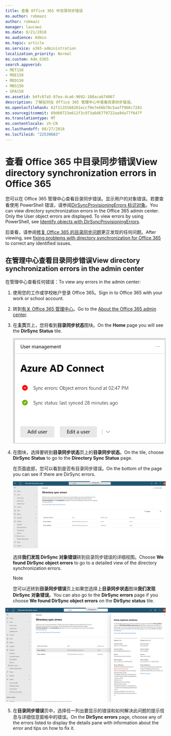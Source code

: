 ```yaml
---
title: 查看 Office 365 中目录同步错误
ms.author: robmazz
author: robmazz
manager: laurawi
ms.date: 8/21/2018
ms.audience: Admin
ms.topic: article
ms.service: o365-administration
localization_priority: Normal
ms.custom: Adm_O365
search.appverid:
- MET150
- MOE150
- MED150
- MBS150
- GPA150
ms.assetid: b4fc07a5-97ea-4ca6-9692-108acab74067
description: 了解如何在 Office 365 管理中心中查看目录同步错误。
ms.openlocfilehash: 62f1135568261eccf0e7e66b78c5aaff966c7281
ms.sourcegitcommit: 69d60723e611f3c973a6d6779722aa9da77f647f
ms.translationtype: MT
ms.contentlocale: zh-CN
ms.lasthandoff: 08/27/2018
ms.locfileid: "22539683"
---
```

# <a name="view-directory-synchronization-errors-in-office-365"></a><span data-ttu-id="798d1-103">查看 Office 365 中目录同步错误</span><span class="sxs-lookup"><span data-stu-id="798d1-103">View directory synchronization errors in Office 365</span></span>

<span data-ttu-id="798d1-p101">您可以在 Office 365 管理中心查看目录同步错误。显示用户的对象错误。若要查看使用 PowerShell 错误，请参阅[DirSyncProvisioningErrors 标识对象](https://go.microsoft.com/fwlink/p/?LinkId=798300)。</span><span class="sxs-lookup"><span data-stu-id="798d1-p101">You can view directory synchronization errors in the Office 365 admin center. Only the User object errors are displayed. To view errors by using PowerShell, see [Identify objects with DirSyncProvisioningErrors](https://go.microsoft.com/fwlink/p/?LinkId=798300).</span></span>

<span data-ttu-id="798d1-107">后查看，请参阅[修复 Office 365 的目录同步问题](fix-problems-with-directory-synchronization.md)更正发现的任何问题。</span><span class="sxs-lookup"><span data-stu-id="798d1-107">After viewing, see [fixing problems with directory synchronization for Office 365](fix-problems-with-directory-synchronization.md) to correct any identified issues.</span></span>
  
## <a name="view-directory-synchronization-errors-in-the-admin-center"></a><span data-ttu-id="798d1-108">在管理中心查看目录同步错误</span><span class="sxs-lookup"><span data-stu-id="798d1-108">View directory synchronization errors in the admin center</span></span>

<span data-ttu-id="798d1-109">在管理中心查看任何错误：</span><span class="sxs-lookup"><span data-stu-id="798d1-109">To view any errors in the admin center:</span></span>
  
1. <span data-ttu-id="798d1-110">使用您的工作或学校帐户登录 Office 365。</span><span class="sxs-lookup"><span data-stu-id="798d1-110">Sign in to Office 365 with your work or school account.</span></span> 
    
2. <span data-ttu-id="798d1-111">转到[有关 Office 365 管理中心](https://support.office.com/article/758befc4-0888-4009-9f14-0d147402fd23)。</span><span class="sxs-lookup"><span data-stu-id="798d1-111">Go to the [About the Office 365 admin center](https://support.office.com/article/758befc4-0888-4009-9f14-0d147402fd23).</span></span>
    
3. <span data-ttu-id="798d1-112">在**主页**页上，您将看到**目录同步状态**图块。</span><span class="sxs-lookup"><span data-stu-id="798d1-112">On the **Home** page you will see the **DirSync Status** tile.</span></span> 
    
    ![目录同步状态平铺在管理中心预览](media/060006e9-de61-49d5-8979-e77cda198e71.png)
  
4. <span data-ttu-id="798d1-114">在图块，选择要转到**目录同步状态**页上的**目录同步状态**。</span><span class="sxs-lookup"><span data-stu-id="798d1-114">On the tile, choose **DirSync Status** to go to the **Directory Sync Status** page.</span></span> 
    
    <span data-ttu-id="798d1-115">在页面底部，您可以看到是否有目录同步错误。</span><span class="sxs-lookup"><span data-stu-id="798d1-115">On the bottom of the page you can see if there are DirSync errors.</span></span>
    
    ![在目录同步状态页上您可以查看是否有目录同步对象错误](media/882094a3-80d3-4aae-b90b-78b27047974c.png)
  
    <span data-ttu-id="798d1-117">选择**我们发现 DirSync 对象错误**转到目录同步错误的详细视图。</span><span class="sxs-lookup"><span data-stu-id="798d1-117">Choose **We found DirSync object errors** to go to a detailed view of the directory synchronization errors.</span></span> 
    
    > [!NOTE]
    > <span data-ttu-id="798d1-118">您可以还转到**目录同步错误**页上如果您选择上**目录同步状态**图块**我们发现 DirSync 对象错误**。</span><span class="sxs-lookup"><span data-stu-id="798d1-118">You can also go to the **DirSync errors** page if you choose **We found DirSync object errors** on the **DirSync status** tile.</span></span> 
  
![目录同步错误页](media/a6e302d4-6be7-4e3a-b4b5-81c5a2c02952.png)
  
5. <span data-ttu-id="798d1-120">在**目录同步错误**页中，选择任一列出要显示的错误和如何解决此问题的提示信息与详细信息窗格中的错误。</span><span class="sxs-lookup"><span data-stu-id="798d1-120">On the **DirSync errors** page, choose any of the errors listed to display the details pane with information about the error and tips on how to fix it.</span></span> 
